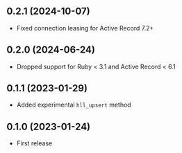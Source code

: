 ## 0.2.1 (2024-10-07)

- Fixed connection leasing for Active Record 7.2+

## 0.2.0 (2024-06-24)

- Dropped support for Ruby < 3.1 and Active Record < 6.1

## 0.1.1 (2023-01-29)

- Added experimental `hll_upsert` method

## 0.1.0 (2023-01-24)

- First release
